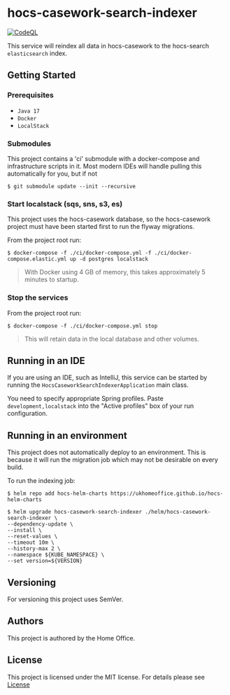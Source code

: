 # hocs-casework-search-indexer

[![CodeQL](https://github.com/UKHomeOffice/hocs-casework-search-indexer/actions/workflows/codeql-analysis.yml/badge.svg)](https://github.com/UKHomeOffice/hocs-casework-search-indexer/actions/workflows/codeql-analysis.yml)

This service will reindex all data in hocs-casework to the hocs-search `elasticsearch` index.

## Getting Started

### Prerequisites

* ```Java 17```
* ```Docker```
* ```LocalStack```

### Submodules

This project contains a 'ci' submodule with a docker-compose and infrastructure scripts in it.
Most modern IDEs will handle pulling this automatically for you, but if not

```console
$ git submodule update --init --recursive
```

### Start localstack (sqs, sns, s3, es)

This project uses the hocs-casework database, so the hocs-casework project must have been started first to run the flyway migrations.

From the project root run:

```console
$ docker-compose -f ./ci/docker-compose.yml -f ./ci/docker-compose.elastic.yml up -d postgres localstack
```

> With Docker using 4 GB of memory, this takes approximately 5 minutes to startup.

### Stop the services

From the project root run:

```console
$ docker-compose -f ./ci/docker-compose.yml stop
```

> This will retain data in the local database and other volumes.

## Running in an IDE

If you are using an IDE, such as IntelliJ, this service can be started by running
the ```HocsCaseworkSearchIndexerApplication``` main class.

You need to specify appropriate Spring profiles.
Paste `development,localstack` into the "Active profiles" box of your run configuration.

## Running in an environment

This project does not automatically deploy to an environment. This is because it will run the migration job which may not be desirable on every build.

To run the indexing job:
```console
$ helm repo add hocs-helm-charts https://ukhomeoffice.github.io/hocs-helm-charts

$ helm upgrade hocs-casework-search-indexer ./helm/hocs-casework-search-indexer \
--dependency-update \
--install \
--reset-values \
--timeout 10m \
--history-max 2 \
--namespace ${KUBE_NAMESPACE} \
--set version=${VERSION}
```


## Versioning

For versioning this project uses SemVer.

## Authors

This project is authored by the Home Office.

## License

This project is licensed under the MIT license. For details please see [License](LICENSE)

